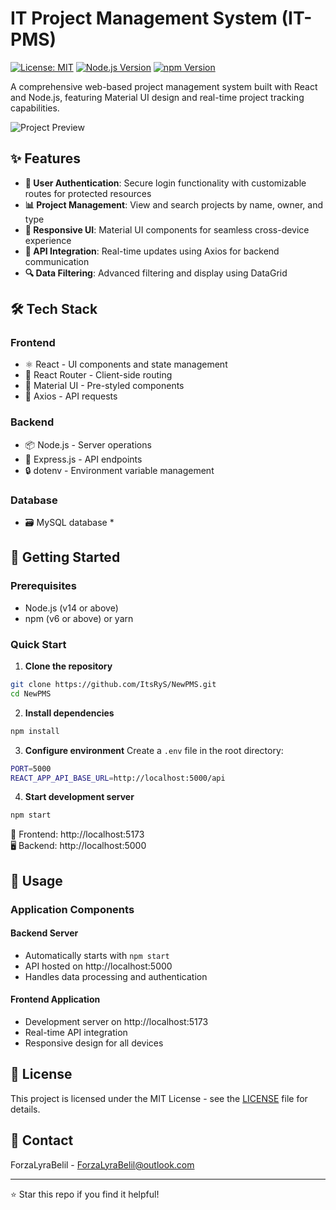# IT Project Management System (IT-PMS)

[![License: MIT](https://img.shields.io/badge/License-MIT-yellow.svg)](https://opensource.org/licenses/MIT)
[![Node.js Version](https://img.shields.io/badge/node-%3E%3D14.0.0-brightgreen.svg)](https://nodejs.org/)
[![npm Version](https://img.shields.io/badge/npm-%3E%3D6.0.0-blue.svg)](https://www.npmjs.com/)

A comprehensive web-based project management system built with React and Node.js, featuring Material UI design and real-time project tracking capabilities.

![Project Preview](https://via.placeholder.com/800x400?text=IT-PMS+Preview)

## ✨ Features

- **🔐 User Authentication**: Secure login functionality with customizable routes for protected resources
- **📊 Project Management**: View and search projects by name, owner, and type
- **📱 Responsive UI**: Material UI components for seamless cross-device experience
- **🔄 API Integration**: Real-time updates using Axios for backend communication
- **🔍 Data Filtering**: Advanced filtering and display using DataGrid

## 🛠️ Tech Stack

### Frontend

- ⚛️ React - UI components and state management
- 🔄 React Router - Client-side routing
- 🎨 Material UI - Pre-styled components
- 📡 Axios - API requests

### Backend

- 📦 Node.js - Server operations
- 🚀 Express.js - API endpoints
- 🔒 dotenv - Environment variable management

### Database

- 🗃️ MySQL database \*

## 🚀 Getting Started

### Prerequisites

- Node.js (v14 or above)
- npm (v6 or above) or yarn

### Quick Start

1. **Clone the repository**

```bash
git clone https://github.com/ItsRyS/NewPMS.git
cd NewPMS
```

2. **Install dependencies**

```bash
npm install
```

3. **Configure environment**
   Create a `.env` file in the root directory:

```bash
PORT=5000
REACT_APP_API_BASE_URL=http://localhost:5000/api
```

4. **Start development server**

```bash
npm start
```

📱 Frontend: http://localhost:5173  
🖥️ Backend: http://localhost:5000

## 📖 Usage

### Application Components

#### Backend Server

- Automatically starts with `npm start`
- API hosted on http://localhost:5000
- Handles data processing and authentication

#### Frontend Application

- Development server on http://localhost:5173
- Real-time API integration
- Responsive design for all devices

## 📝 License

This project is licensed under the MIT License - see the [LICENSE](LICENSE) file for details.

## 📮 Contact

ForzaLyraBelil - [ForzaLyraBelil@outlook.com](mailto:ForzaLyraBelil@outlook.com)

---

⭐️ Star this repo if you find it helpful!
